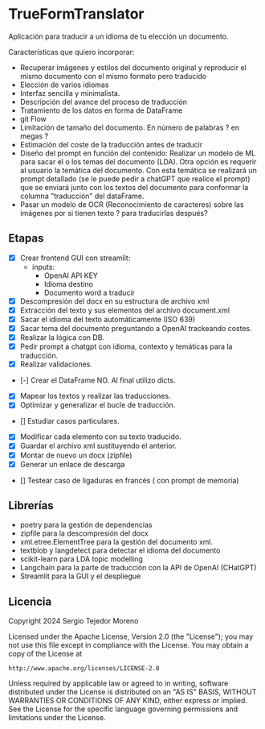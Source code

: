 # TrueFormTranslator

Aplicación para traducir a un idioma de tu elección un documento.

Características que quiero incorporar:
- Recuperar imágenes y estilos del documento original y reproducir el mismo documento con el mismo formato pero traducido
- Elección de varios idiomas
- Interfaz sencilla y minimalista.
- Descripción del avance del proceso de traducción
- Tratamiento de los datos en forma de DataFrame
- git Flow
- Limitación de tamaño del documento. En número de palabras ? en megas ?
- Estimación del coste de la traducción antes de traducir
- Diseño del prompt en función del contenido: Realizar un modelo de ML para sacar el o los temas del documento (LDA). Otra opción es requerir al usuario la temática del documento. Con esta temática se realizará un prompt detallado (se le puede pedir a chatGPT que realice el prompt) que se enviará junto con los textos del documento para conformar la columna "traducción" del dataFrame.
- Pasar un modelo de OCR (Reconocimiento de caracteres) sobre las imágenes por si tienen texto ? para traducirlas después?

## Etapas
- [x] Crear frontend GUI con streamlit: 
    - inputs:
        - OpenAI API KEY
        - Idioma destino
        - Documento word a traducir
- [x] Descompresión del docx en su estructura de archivo xml
- [x] Extracción del texto y sus elementos del archivo document.xml
- [x] Sacar el idioma del texto automáticamente (ISO 639)
- [x] Sacar tema del documento preguntando a OpenAI trackeando costes.
- [x] Realizar la lógica con DB.
- [x] Pedir prompt a chatgpt con idioma, contexto y temáticas para la traducción.
- [x] Realizar validaciones.
- [-] Crear el DataFrame NO. Al final utilizo dicts.
- [x] Mapear los textos y realizar las traducciones.
- [x] Optimizar y generalizar el bucle de traducción.
- [] Estudiar casos particulares.
- [x] Modificar cada elemento con su texto traducido.
- [x] Guardar el archivo xml sustituyendo el anterior.
- [x] Montar de nuevo un docx (zipfile)
- [x] Generar un enlace de descarga
- [] Testear caso de ligaduras en francés ( con prompt de memoria)

## Librerías
- poetry para la gestión de dependencias
- zipfile para la descompresión del docx
- xml.etree.ElementTree para la gestión del documento xml.
- textblob y langdetect para detectar el idioma del documento
- scikit-learn para LDA topic modelling
- Langchain para la parte de traducción con la API de OpenAI (CHatGPT)
- Streamlit para la GUI y el despliegue

## Licencia
Copyright 2024 Sergio Tejedor Moreno

Licensed under the Apache License, Version 2.0 (the "License");
you may not use this file except in compliance with the License.
You may obtain a copy of the License at

    http://www.apache.org/licenses/LICENSE-2.0

Unless required by applicable law or agreed to in writing, software
distributed under the License is distributed on an "AS IS" BASIS,
WITHOUT WARRANTIES OR CONDITIONS OF ANY KIND, either express or implied.
See the License for the specific language governing permissions and
limitations under the License.